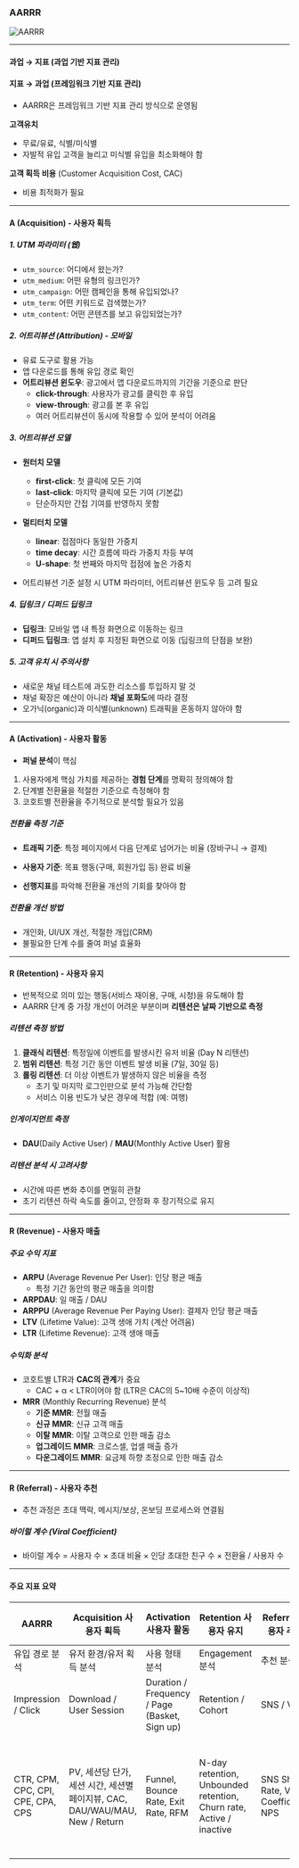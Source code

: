 ### AARRR

![AARRR](image/aarrr.webp)

---

#### 과업 → 지표 (과업 기반 지표 관리)  
#### 지표 → 과업 (프레임워크 기반 지표 관리)  
- AARRR은 프레임워크 기반 지표 관리 방식으로 운영됨  

**고객유치**  
- 무료/유료, 식별/미식별  
- 자발적 유입 고객을 늘리고 미식별 유입을 최소화해야 함

**고객 획득 비용** (Customer Acquisition Cost, CAC)  
- 비용 최적화가 필요  

---

#### A (Acquisition) - 사용자 획득

##### 1. UTM 파라미터 (웹)  
- `utm_source`: 어디에서 왔는가?  
- `utm_medium`: 어떤 유형의 링크인가?  
- `utm_campaign`: 어떤 캠페인을 통해 유입되었나?  
- `utm_term`: 어떤 키워드로 검색했는가?  
- `utm_content`: 어떤 콘텐츠를 보고 유입되었는가?  

##### 2. 어트리뷰션 (Attribution) - 모바일  
- 유료 도구로 활용 가능  
- 앱 다운로드를 통해 유입 경로 확인  
- **어트리뷰션 윈도우**: 광고에서 앱 다운로드까지의 기간을 기준으로 판단  
  - **click-through**: 사용자가 광고를 클릭한 후 유입  
  - **view-through**: 광고를 본 후 유입  
  - 여러 어트리뷰션이 동시에 작용할 수 있어 분석이 어려움  

##### 3. 어트리뷰션 모델  
- **원터치 모델**  
  - **first-click**: 첫 클릭에 모든 기여  
  - **last-click**: 마지막 클릭에 모든 기여 (기본값)  
  - 단순하지만 간접 기여를 반영하지 못함  

- **멀티터치 모델**  
  - **linear**: 접점마다 동일한 가중치  
  - **time decay**: 시간 흐름에 따라 가중치 차등 부여  
  - **U-shape**: 첫 번째와 마지막 접점에 높은 가중치  

- 어트리뷰션 기준 설정 시 UTM 파라미터, 어트리뷰션 윈도우 등 고려 필요  

##### 4. 딥링크 / 디퍼드 딥링크  
- **딥링크**: 모바일 앱 내 특정 화면으로 이동하는 링크  
- **디퍼드 딥링크**: 앱 설치 후 지정된 화면으로 이동 (딥링크의 단점을 보완)  

##### 5. 고객 유치 시 주의사항  
- 새로운 채널 테스트에 과도한 리소스를 투입하지 말 것  
- 채널 확장은 예산이 아니라 **채널 포화도**에 따라 결정  
- 오가닉(organic)과 미식별(unknown) 트래픽을 혼동하지 않아야 함  

---

#### A (Activation) - 사용자 활동

- **퍼널 분석**이 핵심  
1. 사용자에게 핵심 가치를 제공하는 **경험 단계**를 명확히 정의해야 함  
2. 단계별 전환율을 적절한 기준으로 측정해야 함  
3. 코호트별 전환율을 주기적으로 분석할 필요가 있음  

##### 전환율 측정 기준  
- **트래픽 기준**: 특정 페이지에서 다음 단계로 넘어가는 비율 (장바구니 → 결제)  
- **사용자 기준**: 목표 행동(구매, 회원가입 등) 완료 비율  

- **선행지표**를 파악해 전환율 개선의 기회를 찾아야 함  

##### 전환율 개선 방법  
- 개인화, UI/UX 개선, 적절한 개입(CRM)  
- 불필요한 단계 수를 줄여 퍼널 효율화  

---

#### R (Retention) - 사용자 유지

- 반복적으로 의미 있는 행동(서비스 재이용, 구매, 시청)을 유도해야 함  
- AARRR 단계 중 가장 개선이 어려운 부분이며 **리텐션은 날짜 기반으로 측정**  

##### 리텐션 측정 방법  
1. **클래식 리텐션**: 특정일에 이벤트를 발생시킨 유저 비율 (Day N 리텐션)  
2. **범위 리텐션**: 특정 기간 동안 이벤트 발생 비율 (7일, 30일 등)  
3. **롤링 리텐션**: 더 이상 이벤트가 발생하지 않은 비율을 측정  
   - 초기 및 마지막 로그인만으로 분석 가능해 간단함  
   - 서비스 이용 빈도가 낮은 경우에 적합 (예: 여행)  

##### 인게이지먼트 측정  
- **DAU**(Daily Active User) / **MAU**(Monthly Active User) 활용  

##### 리텐션 분석 시 고려사항  
- 시간에 따른 변화 추이를 면밀히 관찰  
- 초기 리텐션 하락 속도를 줄이고, 안정화 후 장기적으로 유지  

---

#### R (Revenue) - 사용자 매출

##### 주요 수익 지표  
- **ARPU** (Average Revenue Per User): 인당 평균 매출  
  - 특정 기간 동안의 평균 매출을 의미함  
- **ARPDAU**: 일 매출 / DAU  
- **ARPPU** (Average Revenue Per Paying User): 결제자 인당 평균 매출  
- **LTV** (Lifetime Value): 고객 생애 가치 (계산 어려움)  
- **LTR** (Lifetime Revenue): 고객 생애 매출  

##### 수익화 분석  
- 코호트별 LTR과 **CAC의 관계**가 중요  
  - CAC + α < LTR이어야 함 (LTR은 CAC의 5~10배 수준이 이상적)  
- **MRR** (Monthly Recurring Revenue) 분석  
  - **기준 MMR**: 전월 매출  
  - **신규 MMR**: 신규 고객 매출  
  - **이탈 MMR**: 이탈 고객으로 인한 매출 감소  
  - **업그레이드 MMR**: 크로스셀, 업셀 매출 증가  
  - **다운그레이드 MMR**: 요금제 하향 조정으로 인한 매출 감소  

---

#### R (Referral) - 사용자 추천

- 추천 과정은 초대 맥락, 메시지/보상, 온보딩 프로세스와 연결됨  

##### 바이럴 계수 (Viral Coefficient)  
- 바이럴 계수 = 사용자 수 × 초대 비율 × 인당 초대한 친구 수 × 전환율 / 사용자 수  

---

#### 주요 지표 요약

| AARRR            | Acquisition 사용자 획득           | Activation 사용자 활동         | Retention 사용자 유지           | Referral 사용자 추천            | Revenue 사용자 매출            |
|------------------|-----------------------------------|--------------------------------|--------------------------------|--------------------------------|--------------------------------|
| 유입 경로 분석    | 유저 환경/유저 획득 분석            | 사용 형태 분석                  | Engagement 분석                 | 추천 분석                       | 매출 분석                       |
| Impression / Click | Download / User Session         | Duration / Frequency / Page (Basket, Sign up) | Retention / Cohort            | SNS / Viral                   | Revenue / Product              |
| CTR, CPM, CPC, CPI, CPE, CPA, CPS | PV, 세션당 단가, 세션 시간, 세션별 페이지뷰, CAC, DAU/WAU/MAU, New / Return | Funnel, Bounce Rate, Exit Rate, RFM | N-day retention, Unbounded retention, Churn rate, Active / inactive | SNS Share Rate, Viral Coefficient, NPS | PU, ARPU, ARPDAU, ARPPU, LTV, ROAS, ROI, 매출, 객단가, 건단가, 구매건수 |